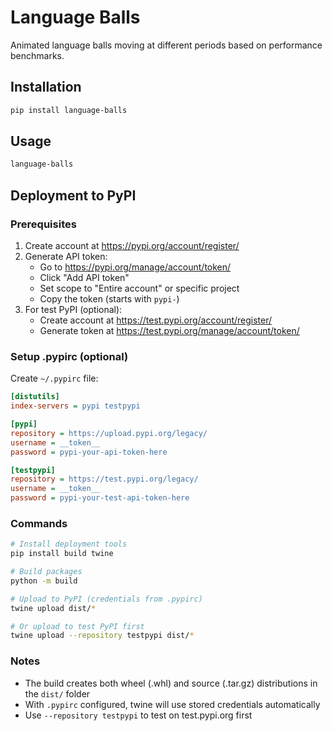 # Language Balls

Animated language balls moving at different periods based on performance benchmarks.

## Installation

```bash
pip install language-balls
```

## Usage

```bash
language-balls
```

## Deployment to PyPI

### Prerequisites
1. Create account at https://pypi.org/account/register/
2. Generate API token:
   - Go to https://pypi.org/manage/account/token/
   - Click "Add API token"
   - Set scope to "Entire account" or specific project
   - Copy the token (starts with `pypi-`)
3. For test PyPI (optional):
   - Create account at https://test.pypi.org/account/register/
   - Generate token at https://test.pypi.org/manage/account/token/

### Setup .pypirc (optional)
Create `~/.pypirc` file:
```ini
[distutils]
index-servers = pypi testpypi

[pypi]
repository = https://upload.pypi.org/legacy/
username = __token__
password = pypi-your-api-token-here

[testpypi]
repository = https://test.pypi.org/legacy/
username = __token__
password = pypi-your-test-api-token-here
```

### Commands
```bash
# Install deployment tools
pip install build twine

# Build packages
python -m build

# Upload to PyPI (credentials from .pypirc)
twine upload dist/*

# Or upload to test PyPI first
twine upload --repository testpypi dist/*
```

### Notes
- The build creates both wheel (.whl) and source (.tar.gz) distributions in the `dist/` folder
- With `.pypirc` configured, twine will use stored credentials automatically
- Use `--repository testpypi` to test on test.pypi.org first
